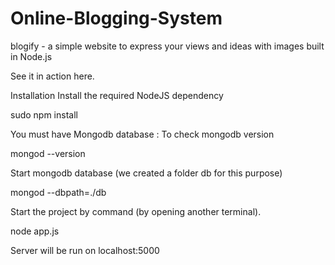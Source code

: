 # Online-Blogging-System
blogify -  a simple website to express your views and ideas with images built in Node.js

See it in action here.

Installation
Install the required NodeJS dependency

sudo npm install

You must have Mongodb database   :
To check mongodb version 

mongod --version

Start mongodb database (we created a folder db for this purpose)

mongod --dbpath=./db

Start the project by command (by opening another terminal).


node app.js

Server will be run on localhost:5000


